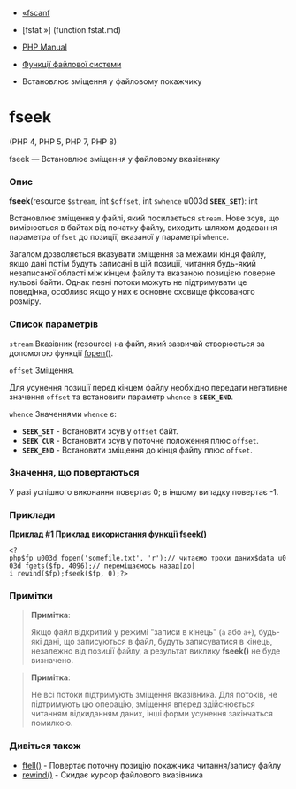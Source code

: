 - [«fscanf](function.fscanf.md)
- [fstat »] (function.fstat.md)

- [PHP Manual](index.md)
- [Функції файлової системи](ref.filesystem.md)
- Встановлює зміщення у файловому покажчику

# fseek

(PHP 4, PHP 5, PHP 7, PHP 8)

fseek — Встановлює зміщення у файловому вказівнику

### Опис

**fseek**(resource `$stream`, int `$offset`, int `$whence` u003d
**`SEEK_SET`**): int

Встановлює зміщення у файлі, який посилається `stream`. Нове
зсув, що вимірюється в байтах від початку файлу, виходить шляхом
додавання параметра `offset` до позиції, вказаної у параметрі
`whence`.

Загалом дозволяється вказувати зміщення за межами кінця
файлу, якщо дані потім будуть записані в цій позиції, читання будь-який
незаписаної області між кінцем файлу та вказаною позицією поверне
нульові байти. Однак певні потоки можуть не підтримувати це
поведінка, особливо якщо у них є основне сховище фіксованого
розміру.

### Список параметрів

`stream`
Вказівник (resource) на файл, який зазвичай створюється за допомогою функції
[fopen()](function.fopen.md).

`offset`
Зміщення.

Для усунення позиції перед кінцем файлу необхідно передати
негативне значення `offset` та встановити параметр `whence` в
**`SEEK_END`**.

`whence`
Значеннями `whence` є:

- **`SEEK_SET`** - Встановити зсув у `offset` байт.
- **`SEEK_CUR`** - Встановити зсув у поточне положення плюс
`offset`.
- **`SEEK_END`** - Встановити зміщення до кінця файлу плюс `offset`.

### Значення, що повертаються

У разі успішного виконання повертає 0; в іншому випадку
повертає -1.

### Приклади

**Приклад #1 Приклад використання функції **fseek()****

`<?php$fp u003d fopen('somefile.txt', 'r');// читаємо трохи даних$data u003d fgets($fp, 4096);// переміщаємось назад|до| і rewind($fp);fseek($fp, 0);?> `

### Примітки

> **Примітка**:
>
> Якщо файл відкритий у режимі "записи в кінець" (`a` або `a+`), будь-які
> дані, що записуються в файл, будуть записуватися в кінець, незалежно
> від позиції файлу, а результат виклику **fseek()** не буде визначено.

> **Примітка**:
>
> Не всі потоки підтримують зміщення вказівника. Для потоків, не
> підтримують цю операцію, зміщення вперед здійснюється читанням
> відкиданням даних, інші форми усунення закінчаться помилкою.

### Дивіться також

- [ftell()](function.ftell.md) - Повертає поточну позицію
покажчика читання/запису файлу
- [rewind()](function.rewind.md) - Скидає курсор файлового
вказівника
